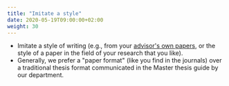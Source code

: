 ```yaml
---
title: "Imitate a style"
date: 2020-05-19T09:00:00+02:00
weight: 30
---
```


* Imitate a style of writing (e.g., from your [advisor's own papers](https://tiu.nu/datta), or the style of a paper in the field of your research that you like).
* Generally, we prefer a "paper format" (like you find in the journals) over a traditional thesis format communicated in the Master thesis guide by our department.
